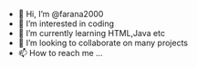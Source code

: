 - 👋 Hi, I’m @farana2000
- 👀 I’m interested in coding
- 🌱 I’m currently learning HTML,Java etc
- 💞️ I’m looking to collaborate on many projects
- 📫 How to reach me ...

<!---
farana2000/farana2000 is a ✨ special ✨ repository because its `README.md` (this file) appears on your GitHub profile.
You can click the Preview link to take a look at your changes.
--->
